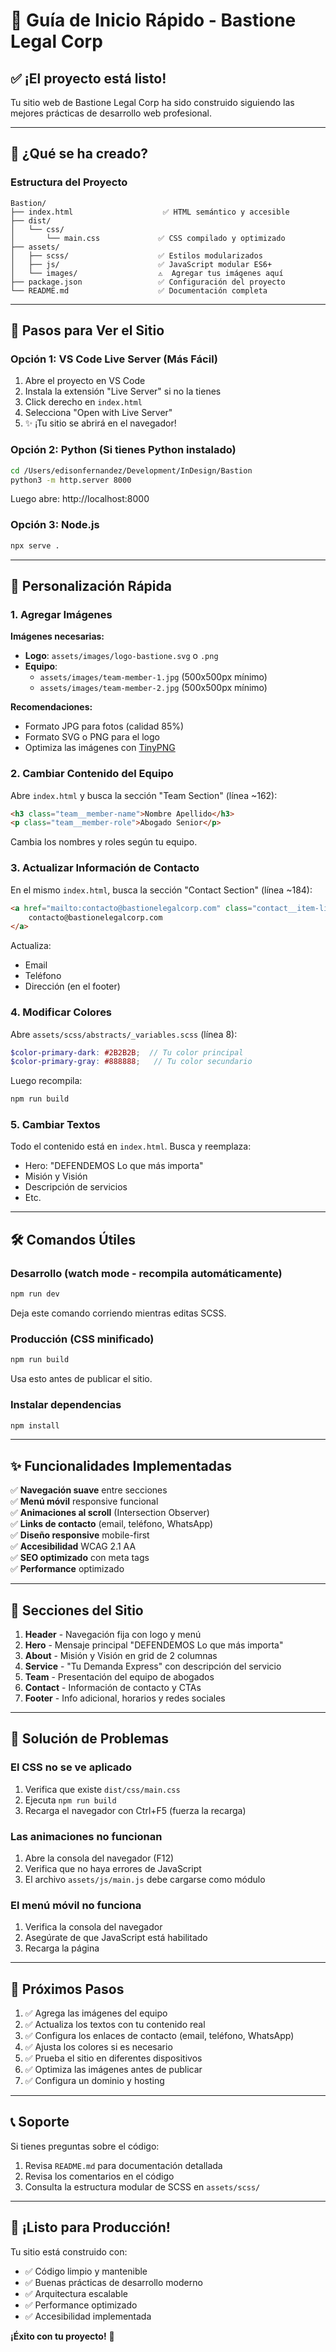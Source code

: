 # 🚀 Guía de Inicio Rápido - Bastione Legal Corp

## ✅ ¡El proyecto está listo!

Tu sitio web de Bastione Legal Corp ha sido construido siguiendo las mejores prácticas de desarrollo web profesional.

---

## 📂 ¿Qué se ha creado?

### Estructura del Proyecto

```
Bastion/
├── index.html                    ✅ HTML semántico y accesible
├── dist/
│   └── css/
│       └── main.css             ✅ CSS compilado y optimizado
├── assets/
│   ├── scss/                    ✅ Estilos modularizados
│   ├── js/                      ✅ JavaScript modular ES6+
│   └── images/                  ⚠️  Agregar tus imágenes aquí
├── package.json                 ✅ Configuración del proyecto
└── README.md                    ✅ Documentación completa
```

---

## 🎯 Pasos para Ver el Sitio

### Opción 1: VS Code Live Server (Más Fácil)

1. Abre el proyecto en VS Code
2. Instala la extensión "Live Server" si no la tienes
3. Click derecho en `index.html`
4. Selecciona "Open with Live Server"
5. ✨ ¡Tu sitio se abrirá en el navegador!

### Opción 2: Python (Si tienes Python instalado)

```bash
cd /Users/edisonfernandez/Development/InDesign/Bastion
python3 -m http.server 8000
```

Luego abre: http://localhost:8000

### Opción 3: Node.js

```bash
npx serve .
```

---

## 🎨 Personalización Rápida

### 1. Agregar Imágenes

**Imágenes necesarias:**

- **Logo**: `assets/images/logo-bastione.svg` o `.png`
- **Equipo**: 
  - `assets/images/team-member-1.jpg` (500x500px mínimo)
  - `assets/images/team-member-2.jpg` (500x500px mínimo)

**Recomendaciones:**
- Formato JPG para fotos (calidad 85%)
- Formato SVG o PNG para el logo
- Optimiza las imágenes con [TinyPNG](https://tinypng.com/)

### 2. Cambiar Contenido del Equipo

Abre `index.html` y busca la sección "Team Section" (línea ~162):

```html
<h3 class="team__member-name">Nombre Apellido</h3>
<p class="team__member-role">Abogado Senior</p>
```

Cambia los nombres y roles según tu equipo.

### 3. Actualizar Información de Contacto

En el mismo `index.html`, busca la sección "Contact Section" (línea ~184):

```html
<a href="mailto:contacto@bastionelegalcorp.com" class="contact__item-link">
    contacto@bastionelegalcorp.com
</a>
```

Actualiza:
- Email
- Teléfono
- Dirección (en el footer)

### 4. Modificar Colores

Abre `assets/scss/abstracts/_variables.scss` (línea 8):

```scss
$color-primary-dark: #2B2B2B;  // Tu color principal
$color-primary-gray: #888888;   // Tu color secundario
```

Luego recompila:

```bash
npm run build
```

### 5. Cambiar Textos

Todo el contenido está en `index.html`. Busca y reemplaza:
- Hero: "DEFENDEMOS Lo que más importa"
- Misión y Visión
- Descripción de servicios
- Etc.

---

## 🛠️ Comandos Útiles

### Desarrollo (watch mode - recompila automáticamente)

```bash
npm run dev
```

Deja este comando corriendo mientras editas SCSS.

### Producción (CSS minificado)

```bash
npm run build
```

Usa esto antes de publicar el sitio.

### Instalar dependencias

```bash
npm install
```

---

## ✨ Funcionalidades Implementadas

✅ **Navegación suave** entre secciones  
✅ **Menú móvil** responsive funcional  
✅ **Animaciones al scroll** (Intersection Observer)  
✅ **Links de contacto** (email, teléfono, WhatsApp)  
✅ **Diseño responsive** mobile-first  
✅ **Accesibilidad** WCAG 2.1 AA  
✅ **SEO optimizado** con meta tags  
✅ **Performance** optimizado  

---

## 📱 Secciones del Sitio

1. **Header** - Navegación fija con logo y menú
2. **Hero** - Mensaje principal "DEFENDEMOS Lo que más importa"
3. **About** - Misión y Visión en grid de 2 columnas
4. **Service** - "Tu Demanda Express" con descripción del servicio
5. **Team** - Presentación del equipo de abogados
6. **Contact** - Información de contacto y CTAs
7. **Footer** - Info adicional, horarios y redes sociales

---

## 🔧 Solución de Problemas

### El CSS no se ve aplicado

1. Verifica que existe `dist/css/main.css`
2. Ejecuta `npm run build`
3. Recarga el navegador con Ctrl+F5 (fuerza la recarga)

### Las animaciones no funcionan

1. Abre la consola del navegador (F12)
2. Verifica que no haya errores de JavaScript
3. El archivo `assets/js/main.js` debe cargarse como módulo

### El menú móvil no funciona

1. Verifica la consola del navegador
2. Asegúrate de que JavaScript está habilitado
3. Recarga la página

---

## 🚀 Próximos Pasos

1. ✅ Agrega las imágenes del equipo
2. ✅ Actualiza los textos con tu contenido real
3. ✅ Configura los enlaces de contacto (email, teléfono, WhatsApp)
4. ✅ Ajusta los colores si es necesario
5. ✅ Prueba el sitio en diferentes dispositivos
6. ✅ Optimiza las imágenes antes de publicar
7. ✅ Configura un dominio y hosting

---

## 📞 Soporte

Si tienes preguntas sobre el código:

1. Revisa `README.md` para documentación detallada
2. Revisa los comentarios en el código
3. Consulta la estructura modular de SCSS en `assets/scss/`

---

## 🎉 ¡Listo para Producción!

Tu sitio está construido con:
- ✅ Código limpio y mantenible
- ✅ Buenas prácticas de desarrollo moderno
- ✅ Arquitectura escalable
- ✅ Performance optimizado
- ✅ Accesibilidad implementada

**¡Éxito con tu proyecto!** 🚀


